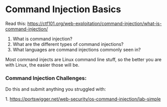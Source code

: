 # Command Injection Basics

Read this: <a
href="https://ctf101.org/web-exploitation/command-injection/what-is-command-injection/"
rel="noopener"
target="_blank">https://ctf101.org/web-exploitation/command-injection/what-is-command-injection/</a>

1.  What is command injection?
2.  What are the different types of command injections?
3.  What languages are command injections commonly seen in?

Most command injects are Linux command line stuff, so the better you are
with Linux, the easier those will be.

###  

### Command Injection Challenges:

Do this and submit anything you struggled with:

1\.
<https://portswigger.net/web-security/os-command-injection/lab-simple> 

